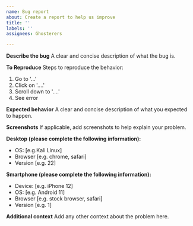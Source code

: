 ```yaml
---
name: Bug report
about: Create a report to help us improve
title: ''
labels: ''
assignees: Ghosterers

---
```


**Describe the bug**
A clear and concise description of what the bug is.

**To Reproduce**
Steps to reproduce the behavior:
1. Go to '...'
2. Click on '....'
3. Scroll down to '....'
4. See error

**Expected behavior**
A clear and concise description of what you expected to happen.

**Screenshots**
If applicable, add screenshots to help explain your problem.

**Desktop (please complete the following information):**
 - OS: [e.g.Kali Linux]
 - Browser [e.g. chrome, safari]
 - Version [e.g. 22]

**Smartphone (please complete the following information):**
 - Device: [e.g. iPhone 12]
 - OS: [e.g. Android 11]
 - Browser [e.g. stock browser, safari]
 - Version [e.g. 1]

**Additional context**
Add any other context about the problem here.
